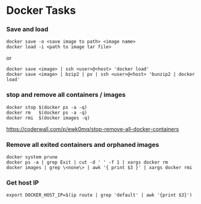 # Docker Tasks

### Save and load

    docker save -o <save image to path> <image name>
    docker load -i <path to image tar file>

or

    docker save <image> | ssh <user>@<host> 'docker load'
    docker save <image> | bzip2 | pv | ssh <user>@<host> 'bunzip2 | docker load'

### stop and remove all containers / images

    docker stop $(docker ps -a -q)
    docker rm   $(docker ps -a -q)
    docker rmi  $(docker images -q)

https://coderwall.com/p/ewk0mq/stop-remove-all-docker-containers

### Remove all exited containers and orphaned images

    docker system prune
    docker ps -a | grep Exit | cut -d ' ' -f 1 | xargs docker rm
    docker images | grep \<none\> | awk '{ print $3 }' | xargs docker rmi

### Get host IP

    export DOCKER_HOST_IP=$(ip route | grep 'default' | awk '{print $3}')
